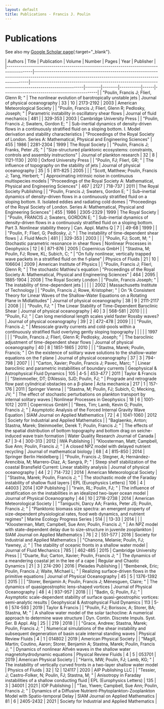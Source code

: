 ```yaml
---
layout: default
title: Publications - Francis J. Poulin
---
```


# Publications

See also my [Google Scholar page](https://scholar.google.ca/citations?user=EFm5gG4AAAAJ&hl=en){:target="_blank"}.

﻿| Authors                                                                                   | Title                                                                                                                                                   | Publication                                                                                             | Volume | Number | Pages     | Year | Publisher                                      |
|-------------------------------------------------------------------------------------------|---------------------------------------------------------------------------------------------------------------------------------------------------------|---------------------------------------------------------------------------------------------------------|--------|--------|-----------|------|------------------------------------------------|
| "Poulin, Francis J; Flierl, Glenn R; "                                                    | The nonlinear evolution of barotropically unstable jets                                                                                                 | Journal of physical oceanography                                                                        | 33     | 10     | 2173-2192 | 2003 | American Meteorological Society                |
| "Poulin, Francis J; Flierl, Glenn R; Pedlosky, Joseph; "                                  | Parametric instability in oscillatory shear flows                                                                                                       | Journal of fluid mechanics                                                                              | 481    |        | 329-353   | 2003 | Cambridge University Press                     |
| "Poulin, Francis J; Swaters, Gordon E; "                                                  | Sub-inertial dynamics of density-driven flows in a continuously stratified fluid on a sloping bottom. I. Model derivation and stability characteristics | "Proceedings of the Royal Society of London. Series A: Mathematical, Physical and Engineering Sciences" | 455    | 1986   | 2281-2304 | 1999 | The Royal Society                              |
| "Poulin, Francis J; Franks, Peter JS; "                                                   | "Size-structured planktonic ecosystems: constraints, controls and assembly instructions"                                                                | Journal of plankton research                                                                            | 32     | 8      | 1121-1130 | 2010 | Oxford University Press                        |
| "Poulin, FJ; Flierl, GR; "                                                                | The influence of topography on the stability of jets                                                                                                    | Journal of physical oceanography                                                                        | 35     | 5      | 811-825   | 2005 |                                                |
| "Scott, Matthew; Poulin, Francis J; Tang, Herbert; "                                      | Approximating intrinsic noise in continuous multispecies models                                                                                         | "Proceedings of the Royal Society A: Mathematical, Physical and Engineering Sciences"                   | 467    | 2127   | 718-737   | 2011 | The Royal Society Publishing                   |
| "Poulin, Francis J; Swaters, Gordon E; "                                                  | Sub–inertial dynamics of density–driven flows in a continuously stratified fluid on a sloping bottom. II. Isolated eddies and radiating cold domes      | "Proceedings of the Royal Society of London. Series A: Mathematical, Physical and Engineering Sciences" | 455    | 1986   | 2305-2329 | 1999 | The Royal Society                              |
| "Poulin, FRANCIS J; Swaters, GORDON E; "                                                  | Sub-inertial dynamics of density-driven flows in a continuously stratified fluid on a sloping bottom. Part 3. Nonlinear stability theory                | Can. Appl. Maths Q                                                                                      | 7      |        | 49-68     | 1999 |                                                |
| "Poulin, F; Flierl, G; Pedlosky, J; "                                                     | The instability of time-dependent shear flows                                                                                                           | J. Fluid Mech                                                                                           | 481    |        | 329-353   | 2003 |                                                |
| "Poulin, FJ; Scott, M; "                                                                  | Stochastic parametric resonance in shear flows                                                                                                          | Nonlinear Processes in Geophysics                                                                       | 12     | 6      | 871-876   | 2005 | Copernicus GmbH                                |
| "Stastna, M; Poulin, FJ; Rowe, KL; Subich, C; "                                           | "On fully nonlinear, vertically trapped wave packets in a stratified fluid on the f-plane"                                                              | Physics of Fluids                                                                                       | 21     | 10     | 106604    | 2009 | American Institute of Physics                  |
| "Poulin, Francis J; Flierl, Glenn R; "                                                    | The stochastic Mathieu's equation                                                                                                                       | "Proceedings of the Royal Society A: Mathematical, Physical and Engineering Sciences"                   | 464    | 2095   | 1885-1904 | 2008 | The Royal Society London                       |
| "Poulin, Francis Joseph; "                                                                | The instability of time-dependent jets                                                                                                                  |                                                                                                         |        |        |           | 2002 | Massachusetts Institute of Technology          |
| "Poulin, Francis J; Rowe, Kristopher; "                                                   | On “A Consistent Theory for Linear Waves of the Shallow-Water Equations on a Rotating Plane in Midlatitudes”                                            | Journal of physical oceanography                                                                        | 38     | 9      | 2111-2117 | 2008 |                                                |
| "Poulin, FJ; "                                                                            | The Linear Stability of Time-Dependent Baroclinic Shear                                                                                                 | Journal of physical oceanography                                                                        | 40     | 3      | 568-581   | 2010 |                                                |
| "Poulin, FJ; "                                                                            | Can long meridional length scales yield faster Rossby waves?                                                                                            | Journal of physical oceanography                                                                        | 39     | 2      | 472-478   | 2009 |                                                |
| "Poulin, Francis J; "                                                                     | Mesoscale gravity currents and cold-pools within a continuously stratified fluid overlying gently sloping topography                                    |                                                                                                         |        |        |           | 1997 |                                                |
| "Poulin, Francis J; Flierl, Glenn R; Pedlosky, Joseph; "                                  | The baroclinic adjustment of time-dependent shear flows                                                                                                 | Journal of physical oceanography                                                                        | 40     | 8      | 1851-1865 | 2010 |                                                |
| "Stastna, Marek; Poulin, Francis; "                                                       | On the existence of solitary wave solutions to the shallow-water equations on the f plane                                                               | Journal of physical oceanography                                                                        | 37     | 3      | 794-798   | 2007 |                                                |
| "Carton, Xavier; Poulin, Francis J; Pavec, Marc; "                                        | Linear baroclinic and parametric instabilities of boundary currents                                                                                     | Geophysical & Astrophysical Fluid Dynamics                                                              | 105    | 4-5    | 453-477   | 2011 | Taylor & Francis                               |
| "Steinmoeller, DT; D’Alessio, SJD; Poulin, FJ; "                                          | Prograde and retrograde flow past cylindrical obstacles on a β-plane                                                                                    | Acta mechanica                                                                                          | 217    | 1      | 157-176   | 2011 | Springer Vienna                                |
| "Stastna, M; Poulin, FJ; Subich, C; Mecking, JV; "                                        | The effect of stochastic perturbations on plankton transport by internal solitary waves                                                                 | Nonlinear Processes in Geophysics                                                                       | 18     | 6      | 1001-1012 | 2011 | Copernicus GmbH                                |
| "Rees, Tim; Lamb, Kevin G; Poulin, Francis J; "                                           | Asymptotic Analysis of the Forced Internal Gravity Wave Equation                                                                                        | SIAM Journal on Applied Mathematics                                                                     | 72     | 4      | 1041-1060 | 2012 | Society for Industrial and Applied Mathematics |
| "Baglaenko, Anton; Stastna, Marek; Steinmoeller, Derek T; Poulin, Francis J; "            | The effects of the spatial distribution of bottom topography and bottom drag on seiche-induced wave train formation                                     | Water Quality Research Journal of Canada                                                                | 47     | 3-4    | 300-313   | 2012 | IWA Publishing                                 |
| "Kloosterman, Matt; Campbell, Sue Ann; Poulin, Francis J; "                               | A closed NPZ model with delayed nutrient recycling                                                                                                      | Journal of mathematical biology                                                                         | 68     | 4      | 815-850   | 2014 | Springer Berlin Heidelberg                     |
| "Poulin, Francis J; Stegner, A; Hernández-Arencibia, M; Marrero-Díaz, A; Sangrà, P; "     | Steep shelf stabilization of the coastal Bransfield Current: Linear stability analysis                                                                  | Journal of physical oceanography                                                                        | 44     | 2      | 714-732   | 2014 | American Meteorological Society                |
| "Stastna, Marek; Poulin, Francis J; "                                                     | The stochastic mode of the Faraday instability of shallow fluid layers                                                                                  | EPL (Europhysics Letters)                                                                               | 106    | 4      | 44003     | 2014 | IOP Publishing                                 |
| "Irwin, RL; Poulin, FJ; "                                                                 | The influence of stratification on the instabilities in an idealized two-layer ocean model                                                              | Journal of Physical Oceanography                                                                        | 44     | 10     | 2718-2738 | 2014 | American Meteorological Society                |
| "Taniguchi, Darcy AA; Franks, Peter JS; Poulin, Francis J; "                              | "Planktonic biomass size spectra: an emergent property of size-dependent physiological rates, food web dynamics, and nutrient regimes"                  | Marine Ecology Progress Series                                                                          | 514    |        | 13-33     | 2014 |                                                |
| "Kloosterman, Matt; Campbell, Sue Ann; Poulin, Francis J; "                               | An NPZ model with state-dependent delay due to size-structure in juvenile zooplankton                                                                   | SIAM Journal on Applied Mathematics                                                                     | 76     | 2      | 551-577   | 2016 | Society for Industrial and Applied Mathematics |
| "Chanona, Melanie; Poulin, FJ; Yawney, J; "                                               | The stability of oceanic fronts in a shallow water model                                                                                                | Journal of Fluid Mechanics                                                                              | 785    |        | 462-485   | 2015 | Cambridge University Press                     |
| "Duarte, Rui; Carton, Xavier; Poulin, Francis J; "                                        | The dynamics of a meandering coastal jet in the lee of a cape                                                                                           | Regular and Chaotic Dynamics                                                                            | 21     | 3      | 274-290   | 2016 | Pleiades Publishing                            |
| "Bembenek, Eric; Poulin, Francis J; Waite, Michael L; "                                   | Realizing surface-driven flows in the primitive equations                                                                                               | Journal of Physical Oceanography                                                                        | 45     | 5      | 1376-1392 | 2015 |                                                |
| "Storer, Benjamin A; Poulin, Francis J; Ménesguen, Claire; "                              | The dynamics of quasigeostrophic lens-shaped vortices                                                                                                   | Journal of Physical Oceanography                                                                        | 48     | 4      | 937-957   | 2018 |                                                |
| "Badin, G; Poulin, FJ; "                                                                  | Asymptotic scale-dependent stability of surface quasi-geostrophic vortices: semi-analytic results                                                       | Geophysical & Astrophysical Fluid Dynamics                                                              | 113    | 5-6    | 574-593   | 2019 | Taylor & Francis                               |
| "Poulin, FJ; Borissov, A; Storer, BA; Stastna, M; "                                       | A shallow water model of the solar tachocline: A numerical approach to determine wave structure                                                         | Dyn. Contin. Discrete Impuls. Syst. Ser. B Appl. Alg                                                    | 25     |        | 219       | 2018 |                                                |
| "Grace, Andrew; Stastna, Marek; Poulin, Francis J; "                                      | Numerical simulations of the shear instability and subsequent degeneration of basin scale internal standing waves                                       | Physical Review Fluids                                                                                  | 4      | 1      | 014802    | 2019 | American Physical Society                      |
| "Magill, Martin; Coutino, Aaron; Storer, Benjamin A; Stastna, Marek; Poulin, Francis J; " | Dynamics of nonlinear Alfvén waves in the shallow water magnetohydrodynamic equations                                                                   | Physical Review Fluids                                                                                  | 4      | 5      | 053701    | 2019 | American Physical Society                      |
| "Harris, MW; Poulin, FJ; Lamb, KG; "                                                      | The instability of vertically curved fronts in a two-layer shallow water model                                                                          | Physics of Fluids                                                                                       | 32     | 12     | 124117    | 2020 | AIP Publishing LLC                             |
| "Tessier, J; Castro-Folker, N; Poulin, FJ; Stastna, M; "                                  | Anisotropy in Faraday instabilities of a shallow conducting fluid                                                                                       | EPL (Europhysics Letters)                                                                               | 135    | 3      | 34001     | 2021 | IOP Publishing                                 |
| "Tao, Yiwen; Campbell, Sue Ann; Poulin, Francis J; "                                      | Dynamics of a Diffusive Nutrient-Phytoplankton-Zooplankton Model with Spatio-temporal Delay                                                             | SIAM Journal on Applied Mathematics                                                                     | 81     | 6      | 2405-2432 | 2021 | Society for Industrial and Applied Mathematics |
